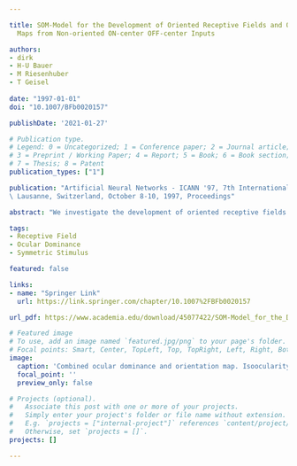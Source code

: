 ```yaml
---

title: SOM-Model for the Development of Oriented Receptive Fields and Orientation
  Maps from Non-oriented ON-center OFF-center Inputs

authors:
- dirk
- H-U Bauer
- M Riesenhuber
- T Geisel 
  
date: "1997-01-01"
doi: "10.1007/BFb0020157"

publishDate: '2021-01-27'

# Publication type.
# Legend: 0 = Uncategorized; 1 = Conference paper; 2 = Journal article;
# 3 = Preprint / Working Paper; 4 = Report; 5 = Book; 6 = Book section;
# 7 = Thesis; 8 = Patent
publication_types: ["1"]

publication: "Artificial Neural Networks - ICANN '97, 7th International Conference,\
\ Lausanne, Switzerland, October 8-10, 1997, Proceedings"

abstract: "We investigate the development of oriented receptive fields and an orientation map in a SOM-model which is driven by rotationally symmetric stimuli in ON-center and OFF-center input layers. To this end we use the high-dimensional variant of the SOM-algorithm which allows to develop the internal structure of receptive fields as well as the layout of a neural map. We calculate a state diagram for this model, identify parameter regimes in which the rotational symmetry of the stimuli is broken, corroborate the analytical results by simulations, and investigate an extended version of the model which includes ocular dominance development."

tags:
- Receptive Field
- Ocular Dominance
- Symmetric Stimulus

featured: false

links:
- name: "Springer Link"
  url: https://link.springer.com/chapter/10.1007%2FBFb0020157

url_pdf: https://www.academia.edu/download/45077422/SOM-Model_for_the_Development_of_Oriente20160425-16318-1tw6mob.pdf

# Featured image
# To use, add an image named `featured.jpg/png` to your page's folder.
# Focal points: Smart, Center, TopLeft, Top, TopRight, Left, Right, BottomLeft, Bottom, BottomRight.
image:
  caption: 'Combined ocular dominance and orientation map. Isoocularity domain boundaries are superimposed on the orientation map as black lines.'
  focal_point: ''
  preview_only: false

# Projects (optional).
#   Associate this post with one or more of your projects.
#   Simply enter your project's folder or file name without extension.
#   E.g. `projects = ["internal-project"]` references `content/project/deep-learning/index.md`.
#   Otherwise, set `projects = []`.
projects: []

---
```

